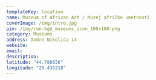 ```yaml
---
templateKey: location
name: Museum of African Art / Muzej afričke umetnosti
coverImage: /img/intro.jpg
pin: /img/run-bgd_museums_icon_100x100.png
category: Museums
address: Andre Nikolića 14
website:
email: 
description:
latitude: "44.788656"
longitude: "20.435218"
---
```

